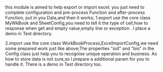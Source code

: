 this module is aimed to help export or import excel;
you just need to complete configuration and pre-process Function and 
after-process Function, put in you Data,and then it works;
1.export use the core class MyWkBook and SheetConfig,you need to
 tell it the type of cell,how to response when get and empty value,empty
 line or exception . I place a demo in Test directory.
 
2.import use the core class WorkBookProcess,ExcelImportConfig,we need some
prepared work just like above;The properties "oid" and "bio" in the Config
class just help you to recognise unique operation and business. As how to 
store data is not sure,so I prepare a additional param for you to handle it.
There is a demo in Test directory too.
 